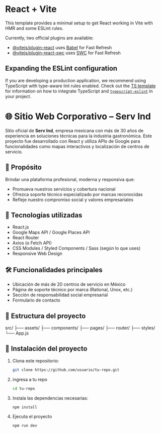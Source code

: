 # React + Vite

This template provides a minimal setup to get React working in Vite with HMR and some ESLint rules.

Currently, two official plugins are available:

- [@vitejs/plugin-react](https://github.com/vitejs/vite-plugin-react/blob/main/packages/plugin-react) uses [Babel](https://babeljs.io/) for Fast Refresh
- [@vitejs/plugin-react-swc](https://github.com/vitejs/vite-plugin-react/blob/main/packages/plugin-react-swc) uses [SWC](https://swc.rs/) for Fast Refresh

## Expanding the ESLint configuration

If you are developing a production application, we recommend using TypeScript with type-aware lint rules enabled. Check out the [TS template](https://github.com/vitejs/vite/tree/main/packages/create-vite/template-react-ts) for information on how to integrate TypeScript and [`typescript-eslint`](https://typescript-eslint.io) in your project.


# 🌐 Sitio Web Corporativo – Serv Ind

Sitio oficial de **Serv Ind**, empresa mexicana con más de 30 años de experiencia en soluciones técnicas para la industria gastronómica. Este proyecto fue desarrollado con React y utiliza APIs de Google para funcionalidades como mapas interactivos y localización de centros de servicio.

## 🎯 Propósito

Brindar una plataforma profesional, moderna y responsiva que:
- Promueva nuestros servicios y cobertura nacional
- Ofrezca soporte técnico especializado por marcas reconocidas
- Refleje nuestro compromiso social y valores empresariales

## 🚀 Tecnologías utilizadas

- React.js
- Google Maps API / Google Places API
- React Router
- Axios (o Fetch API)
- CSS Modules / Styled Components / Sass (según lo que uses)
- Responsive Web Design

## 🛠️ Funcionalidades principales

- Ubicación de más de 20 centros de servicio en México
- Página de soporte técnico por marca (Rational, Unox, etc.)
- Sección de responsabilidad social empresarial
- Formulario de contacto

## 📁 Estructura del proyecto

src/
├── assets/
├── components/
├── pages/
├── router/
├── styles/
└── App.js

## 🔧 Instalación del proyecto

1. Clona este repositorio:
   ```bash
   git clone https://github.com/usuario/tu-repo.git


2. ingresa a tu repo 
    ```bash
    cd tu-repo

3. Instala las dependencias necesarias:
    ```bash
    npm install

4. Ejecuta el proyecto
    ```bash
    npm run dev
